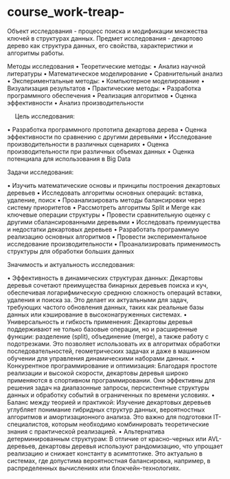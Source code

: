 # course_work-treap-
Объект исследования - процесс поиска и модификации множества ключей в структурах данных.
Предмет исследования - декартово дерево как структура данных, его свойства, характеристики и алгоритмы работы.

Методы исследования
•	Теоретические методы:
•	Анализ научной литературы
•	Математическое моделирование
•	Сравнительный анализ
•	Экспериментальные методы:
•	Компьютерное моделирование
•	Визуализация результатов
•	Практические методы:
•	Разработка программного обеспечения
•	Реализация алгоритмов
•	Оценка эффективности
•	Анализ производительности

 
Цель исследования:

•	Разработка программного прототипа декартова дерева
•	Оценка эффективности по сравнению с другими деревьями
•	Исследование производительности в различных сценариях
•	Оценка производительности при различных объемах данных
•	Оценка потенциала для использования в Big Data

Задачи исследования:

•	Изучить математические основы и принципы построения декартовых деревьев
•	Исследовать алгоритмы основных операций: вставка, удаление, поиск
•	Проанализировать методы балансировки через систему приоритетов
•	Рассмотреть алгоритмы Split и Merge как ключевые операции структуры
•	Провести сравнительную оценку с другими сбалансированными деревьями
•	Исследовать преимущества и недостатки декартовых деревьев
•	Разработать программную реализацию основных алгоритмов
•	Провести экспериментальное исследование производительности
•	Проанализировать применимость структуры для обработки больших данных


Значимость и актуальность исследования:

•	Эффективность в динамических структурах данных:
Декартовы деревья сочетают преимущества бинарных деревьев поиска и куч, обеспечивая логарифмическую среднюю сложность операций вставки, удаления и поиска за. Это делает их актуальными для задач, требующих частого обновления данных, таких как реальные базы данных или кэширование в высоконагруженных системах.
•	Универсальность и гибкость применения:
Декартовы деревья поддерживают не только базовые операции, но и расширенные функции: разделение (split), объединение (merge), а также работу с подотрезками. Это позволяет использовать их в алгоритмах обработки последовательностей, геометрических задачах и даже в машинном обучении для управления динамическими наборами данных.
•	Конкурентное программирование и оптимизация:
Благодаря простоте реализации и высокой скорости, декартовы деревья широко применяются в спортивном программировании. Они эффективны для решения задач на диапазонные запросы, персистентные структуры данных и обработку событий в ограниченных по времени условиях.
•	Баланс между теорией и практикой:
Изучение декартовых деревьев углубляет понимание гибридных структур данных, вероятностных алгоритмов и амортизационного анализа. Это важно для подготовки IT-специалистов, которым необходимо комбинировать теоретические знания с практической реализацией.
•	Альтернатива детерминированным структурам:
В отличие от красно-черных или AVL-деревьев, декартовы деревья используют рандомизацию, что упрощает реализацию и снижает константу в асимптотике. Это актуально в системах, где допустима вероятностная балансировка, например, в распределенных вычислениях или блокчейн-технологиях.
